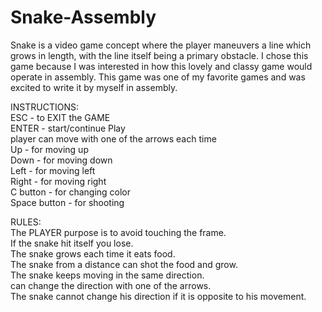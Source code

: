 # Snake-Assembly
<p>Snake is a video game concept where the player maneuvers a line which grows in length, with the line itself being a primary obstacle. I chose this game because I was interested in how this lovely and classy game would operate in assembly. This game was one of my favorite games and was excited to write it by myself in assembly.</p>
<p>INSTRUCTIONS:<br>
ESC   - to EXIT the GAME<br>
ENTER  - start/continue Play<br>
  player can move with one of the arrows each time<br>
  Up    - for moving up<br>
  Down  - for moving down<br>
  Left  - for moving left<br>
  Right - for moving right<br>
  C button - for changing color<br>
  Space button - for shooting</p>

<p>RULES:<br>
  The PLAYER purpose is to avoid touching the frame.<br>
  If the snake hit itself you lose.<br>
  The snake grows each time it eats food.<br>
  The snake from a distance can shot the food and grow.<br>
  The snake keeps moving in the same direction.<br>
  can change the direction with one of the arrows.<br>
  The snake cannot change his direction if it is opposite to his movement.</p>
